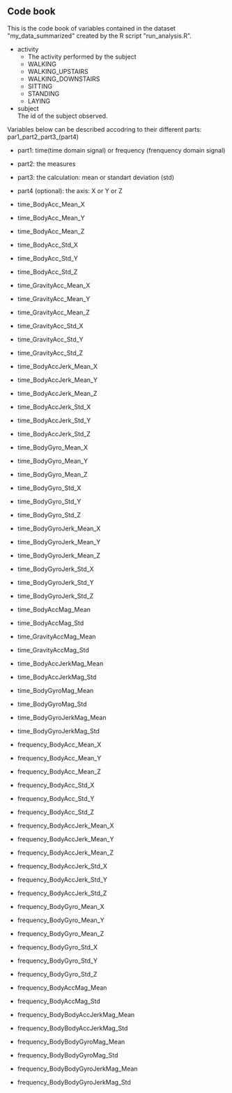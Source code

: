 ## Code book
This is the code book of variables contained in the dataset "my_data_summarized" created by the R script "run_analysis.R".

* activity  
  * The activity performed by the subject
  * WALKING
  * WALKING_UPSTAIRS
  * WALKING_DOWNSTAIRS
  * SITTING
  * STANDING
  * LAYING
* subject     
  The id of the subject observed.
  
Variables below can be described accodring to their different parts:
par1_part2_part3_(part4)
 * part1: time(time domain signal) or frequency (frenquency domain signal)
 * part2: the measures
 * part3: the calculation: mean or standart deviation (std)
 * part4 (optional): the axis: X or Y or Z

* time_BodyAcc_Mean_X                
* time_BodyAcc_Mean_Y              
* time_BodyAcc_Mean_Z              
* time_BodyAcc_Std_X               
* time_BodyAcc_Std_Y               
* time_BodyAcc_Std_Z             
* time_GravityAcc_Mean_X            
* time_GravityAcc_Mean_Y            
* time_GravityAcc_Mean_Z             
* time_GravityAcc_Std_X            
* time_GravityAcc_Std_Y             
* time_GravityAcc_Std_Z             
* time_BodyAccJerk_Mean_X            
* time_BodyAccJerk_Mean_Y           
* time_BodyAccJerk_Mean_Z            
* time_BodyAccJerk_Std_X            
* time_BodyAccJerk_Std_Y             
* time_BodyAccJerk_Std_Z            
* time_BodyGyro_Mean_X               
* time_BodyGyro_Mean_Y              
* time_BodyGyro_Mean_Z               
* time_BodyGyro_Std_X               
* time_BodyGyro_Std_Y                
* time_BodyGyro_Std_Z               
* time_BodyGyroJerk_Mean_X           
* time_BodyGyroJerk_Mean_Y          
* time_BodyGyroJerk_Mean_Z           
* time_BodyGyroJerk_Std_X          
* time_BodyGyroJerk_Std_Y            
* time_BodyGyroJerk_Std_Z           
* time_BodyAccMag_Mean               
* time_BodyAccMag_Std               
* time_GravityAccMag_Mean            
* time_GravityAccMag_Std            
* time_BodyAccJerkMag_Mean           
* time_BodyAccJerkMag_Std           
* time_BodyGyroMag_Mean             
* time_BodyGyroMag_Std              
* time_BodyGyroJerkMag_Mean          
* time_BodyGyroJerkMag_Std         
* frequency_BodyAcc_Mean_X           
* frequency_BodyAcc_Mean_Y          
* frequency_BodyAcc_Mean_Z           
* frequency_BodyAcc_Std_X           
* frequency_BodyAcc_Std_Y           
* frequency_BodyAcc_Std_Z           
* frequency_BodyAccJerk_Mean_X       
* frequency_BodyAccJerk_Mean_Y      
* frequency_BodyAccJerk_Mean_Z       
* frequency_BodyAccJerk_Std_X       
* frequency_BodyAccJerk_Std_Y       
* frequency_BodyAccJerk_Std_Z       
* frequency_BodyGyro_Mean_X          
* frequency_BodyGyro_Mean_Y         
* frequency_BodyGyro_Mean_Z          
* frequency_BodyGyro_Std_X          
* frequency_BodyGyro_Std_Y           
* frequency_BodyGyro_Std_Z          
* frequency_BodyAccMag_Mean          
* frequency_BodyAccMag_Std          
* frequency_BodyBodyAccJerkMag_Mean  
* frequency_BodyBodyAccJerkMag_Std 
* frequency_BodyBodyGyroMag_Mean     
* frequency_BodyBodyGyroMag_Std     
* frequency_BodyBodyGyroJerkMag_Mean 
* frequency_BodyBodyGyroJerkMag_Std
